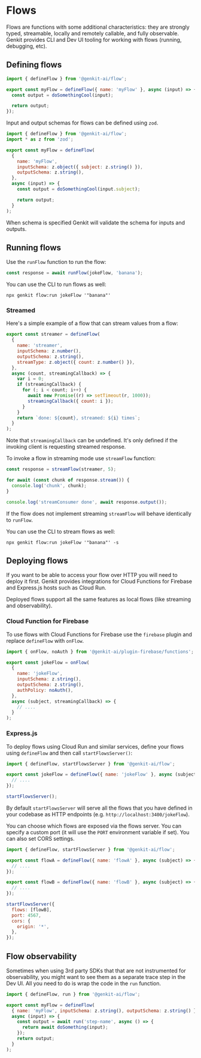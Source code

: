# Flows

Flows are functions with some additional characteristics: they are strongly
typed, streamable, locally and remotely callable, and fully observable. Genkit
provides CLI and Dev UI tooling for working with flows (running, debugging,
etc).

## Defining flows

```javascript
import { defineFlow } from '@genkit-ai/flow';

export const myFlow = defineFlow({ name: 'myFlow' }, async (input) => {
  const output = doSomethingCool(input);

  return output;
});
```

Input and output schemas for flows can be defined using `zod`.

```javascript
import { defineFlow } from '@genkit-ai/flow';
import * as z from 'zod';

export const myFlow = defineFlow(
  {
    name: 'myFlow',
    inputSchema: z.object({ subject: z.string() }),
    outputSchema: z.string(),
  },
  async (input) => {
    const output = doSomethingCool(input.subject);

    return output;
  }
);
```

When schema is specified Genkit will validate the schema for inputs and outputs.

## Running flows

Use the `runFlow` function to run the flow:

```js
const response = await runFlow(jokeFlow, 'banana');
```

You can use the CLI to run flows as well:

```posix-terminal
npx genkit flow:run jokeFlow '"banana"'
```

### Streamed

Here's a simple example of a flow that can stream values from a flow:

```javascript
export const streamer = defineFlow(
  {
    name: 'streamer',
    inputSchema: z.number(),
    outputSchema: z.string(),
    streamType: z.object({ count: z.number() }),
  },
  async (count, streamingCallback) => {
    var i = 0;
    if (streamingCallback) {
      for (; i < count; i++) {
        await new Promise((r) => setTimeout(r, 1000));
        streamingCallback({ count: i });
      }
    }
    return `done: ${count}, streamed: ${i} times`;
  }
);
```

Note that `streamingCallback` can be undefined. It's only defined if the
invoking client is requesting streamed response.

To invoke a flow in streaming mode use `streamFlow` function:

```javascript
const response = streamFlow(streamer, 5);

for await (const chunk of response.stream()) {
  console.log('chunk', chunk);
}

console.log('streamConsumer done', await response.output());
```

If the flow does not implement streaming `streamFlow` will behave identically to `runFlow`.

You can use the CLI to stream flows as well:

```posix-terminal
npx genkit flow:run jokeFlow '"banana"' -s
```

## Deploying flows

If you want to be able to access your flow over HTTP you will need to deploy it
first. Genkit provides integrations for Cloud Functions for Firebase and
Express.js hosts such as Cloud Run.

Deployed flows support all the same features as local flows (like streaming and
observability).

### Cloud Function for Firebase

To use flows with Cloud Functions for Firebase use the `firebase` plugin and replace `defineFlow` with `onFlow`.

```js
import { onFlow, noAuth } from '@genkit-ai/plugin-firebase/functions';

export const jokeFlow = onFlow(
  {
    name: 'jokeFlow',
    inputSchema: z.string(),
    outputSchema: z.string(),
    authPolicy: noAuth(),
  },
  async (subject, streamingCallback) => {
    // ....
  }
);
```

### Express.js

To deploy flows using Cloud Run and similar services, define your flows using `defineFlow` and then call `startFlowsServer()`:

```js
import { defineFlow, startFlowsServer } from '@genkit-ai/flow';

export const jokeFlow = defineFlow({ name: 'jokeFlow' }, async (subject) => {
  // ....
});

startFlowsServer();
```

By default `startFlowsServer` will serve all the flows that you have defined in your codebase as HTTP endpoints (e.g. `http://localhost:3400/jokeFlow`).

You can choose which flows are exposed via the flows server. You can specify a custom port (it will use the `PORT` environment variable if set). You can also set CORS settings.

```js
import { defineFlow, startFlowsServer } from '@genkit-ai/flow';

export const flowA = defineFlow({ name: 'flowA' }, async (subject) => {
  // ....
});

export const flowB = defineFlow({ name: 'flowB' }, async (subject) => {
  // ....
});

startFlowsServer({
  flows: [flowB],
  port: 4567,
  cors: {
    origin: '*',
  },
});
```

## Flow observability

Sometimes when using 3rd party SDKs that that are not instrumented for observability, you might want to see them as a separate trace step in the Dev UI. All you need to do is wrap the code in the `run` function.

```js
import { defineFlow, run } from '@genkit-ai/flow';

export const myFlow = defineFlow(
  { name: 'myFlow', inputSchema: z.string(), outputSchema: z.string() },
  async (input) => {
    const output = await run('step-name', async () => {
      return await doSomething(input);
    });
    return output;
  }
);
```
